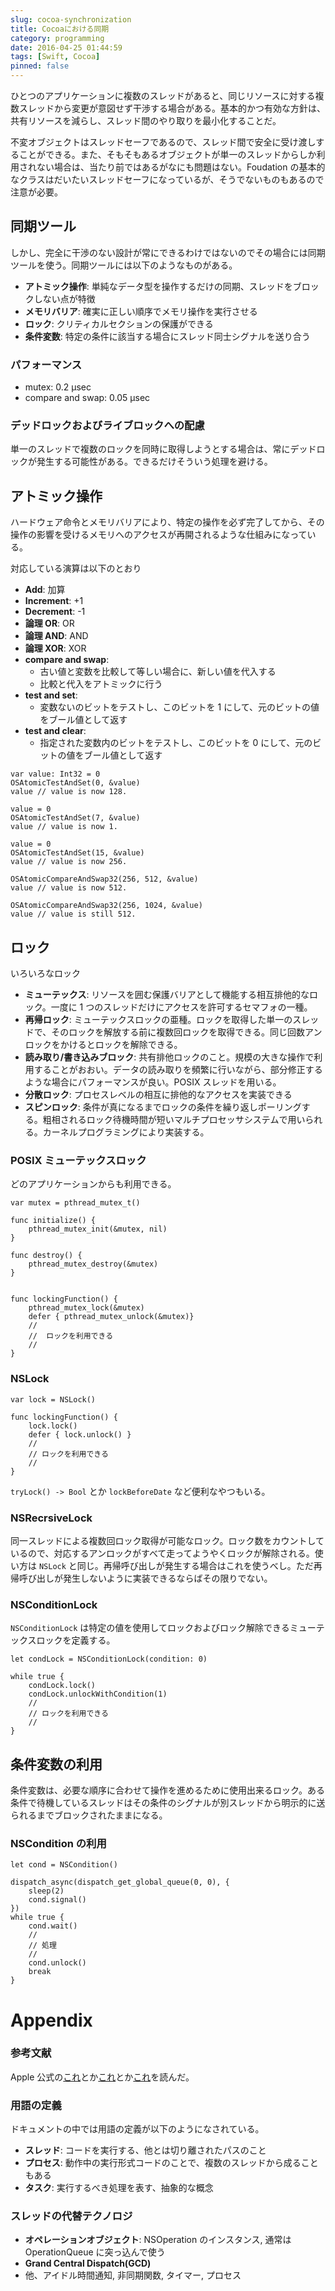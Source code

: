 ```yaml
---
slug: cocoa-synchronization
title: Cocoaにおける同期
category: programming
date: 2016-04-25 01:44:59
tags: [Swift, Cocoa]
pinned: false
---
```


ひとつのアプリケーションに複数のスレッドがあると、同じリソースに対する複数スレッドから変更が意図せず干渉する場合がある。基本的かつ有効な方針は、共有リソースを減らし、スレッド間のやり取りを最小化することだ。

不変オブジェクトはスレッドセーフであるので、スレッド間で安全に受け渡しすることができる。また、そもそもあるオブジェクトが単一のスレッドからしか利用されない場合は、当たり前ではあるがなにも問題はない。Foudation の基本的なクラスはだいたいスレッドセーフになっているが、そうでないものもあるので注意が必要。

## 同期ツール

しかし、完全に干渉のない設計が常にできるわけではないのでその場合には同期ツールを使う。同期ツールには以下のようなものがある。

- **アトミック操作**: 単純なデータ型を操作するだけの同期、スレッドをブロックしない点が特徴
- **メモリバリア**: 確実に正しい順序でメモリ操作を実行させる
- **ロック**: クリティカルセクションの保護ができる
- **条件変数**: 特定の条件に該当する場合にスレッド同士シグナルを送り合う

### パフォーマンス

- mutex: 0.2 μsec
- compare and swap: 0.05 μsec

### デッドロックおよびライブロックへの配慮

単一のスレッドで複数のロックを同時に取得しようとする場合は、常にデッドロックが発生する可能性がある。できるだけそういう処理を避ける。

## アトミック操作

ハードウェア命令とメモリバリアにより、特定の操作を必ず完了してから、その操作の影響を受けるメモリへのアクセスが再開されるような仕組みになっている。

対応している演算は以下のとおり

- **Add**: 加算
- **Increment**: +1
- **Decrement**: -1
- **論理 OR**: OR
- **論理 AND**: AND
- **論理 XOR**: XOR
- **compare and swap**:
  - 古い値と変数を比較して等しい場合に、新しい値を代入する
  - 比較と代入をアトミックに行う
- **test and set**:
  - 変数ないのビットをテストし、このビットを 1 にして、元のビットの値をブール値として返す
- **test and clear**:
  - 指定された変数内のビットをテストし、このビットを 0 にして、元のビットの値をブール値として返す

```
var value: Int32 = 0
OSAtomicTestAndSet(0, &value)
value // value is now 128.

value = 0
OSAtomicTestAndSet(7, &value)
value // value is now 1.

value = 0
OSAtomicTestAndSet(15, &value)
value // value is now 256.

OSAtomicCompareAndSwap32(256, 512, &value)
value // value is now 512.

OSAtomicCompareAndSwap32(256, 1024, &value)
value // value is still 512.
```

## ロック

いろいろなロック

- **ミューテックス**: リソースを囲む保護バリアとして機能する相互排他的なロック。一度に 1 つのスレッドだけにアクセスを許可するセマフォの一種。
- **再帰ロック**: ミューテックスロックの亜種。ロックを取得した単一のスレッドで、そのロックを解放する前に複数回ロックを取得できる。同じ回数アンロックをかけるとロックを解除できる。
- **読み取り/書き込みブロック**: 共有排他ロックのこと。規模の大きな操作で利用することがおおい。データの読み取りを頻繁に行いながら、部分修正するような場合にパフォーマンスが良い。POSIX スレッドを用いる。
- **分散ロック**: プロセスレベルの相互に排他的なアクセスを実装できる
- **スピンロック**: 条件が真になるまでロックの条件を繰り返しポーリングする。粗相されるロック待機時間が短いマルチプロセッサシステムで用いられる。カーネルプログラミングにより実装する。

### POSIX ミューテックスロック

どのアプリケーションからも利用できる。

```
var mutex = pthread_mutex_t()

func initialize() {
    pthread_mutex_init(&mutex, nil)
}

func destroy() {
    pthread_mutex_destroy(&mutex)
}


func lockingFunction() {
    pthread_mutex_lock(&mutex)
    defer { pthread_mutex_unlock(&mutex)}
    //
    //  ロックを利用できる
    //
}
```

### NSLock

```
var lock = NSLock()

func lockingFunction() {
    lock.lock()
    defer { lock.unlock() }
    //
    // ロックを利用できる
    //
}
```

`tryLock() -> Bool` とか `lockBeforeDate` など便利なやつもいる。

### NSRecrsiveLock

同一スレッドによる複数回ロック取得が可能なロック。ロック数をカウントしているので、対応するアンロックがすべて走ってようやくロックが解除される。使い方は `NSLock` と同じ。再帰呼び出しが発生する場合はこれを使うべし。ただ再帰呼び出しが発生しないように実装できるならばその限りでない。

### NSConditionLock

`NSConditionLock` は特定の値を使用してロックおよびロック解除できるミューテックスロックを定義する。

```
let condLock = NSConditionLock(condition: 0)

while true {
    condLock.lock()
    condLock.unlockWithCondition(1)
    //
    // ロックを利用できる
    //
}
```

## 条件変数の利用

条件変数は、必要な順序に合わせて操作を進めるために使用出来るロック。ある条件で待機しているスレッドはその条件のシグナルが別スレッドから明示的に送られるまでブロックされたままになる。

### NSCondition の利用

```
let cond = NSCondition()

dispatch_async(dispatch_get_global_queue(0, 0), {
    sleep(2)
    cond.signal()
})
while true {
    cond.wait()
    //
    // 処理
    //
    cond.unlock()
    break
}
```

# Appendix

### 参考文献

Apple 公式の[これ](https://developer.apple.com/library/mac/documentation/Cocoa/Conceptual/Multithreading/ThreadSafety/ThreadSafety.html)とか[これ](https://developer.apple.com/jp/documentation/Multithreading.pdf)とか[これ](https://developer.apple.com/jp/documentation/ConcurrencyProgrammingGuide.pdf)を読んだ。

### 用語の定義

ドキュメントの中では用語の定義が以下のようになされている。

- **スレッド**: コードを実行する、他とは切り離されたパスのこと
- **プロセス**: 動作中の実行形式コードのことで、複数のスレッドから成ることもある
- **タスク**: 実行するべき処理を表す、抽象的な概念

### スレッドの代替テクノロジ

- **オペレーションオブジェクト**: NSOperation のインスタンス, 通常は OperationQueue に突っ込んで使う
- **Grand Central Dispatch(GCD)**
- 他、アイドル時間通知, 非同期関数, タイマー, プロセス
